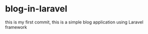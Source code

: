 # blog-in-laravel
this is my first commit, this is a simple blog application using Laravel framework
